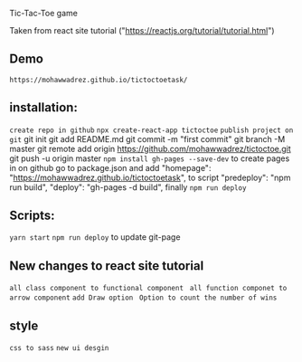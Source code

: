 Tic-Tac-Toe game

Taken from react site tutorial ("https://reactjs.org/tutorial/tutorial.html")

## Demo

`https://mohawwadrez.github.io/tictoctoetask/`

## installation:

`create repo in github`
`npx create-react-app tictoctoe`
`publish project on git`
git init
git add README.md
git commit -m "first commit"
git branch -M master
git remote add origin https://github.com/mohawwadrez/tictoctoe.git
git push -u origin master
`npm install gh-pages --save-dev` to create pages in on github
go to package.json and add
"homepage": "https://mohawwadrez.github.io/tictoctoetask",
to script
"predeploy": "npm run build",
"deploy": "gh-pages -d build",
finally `npm run deploy`

## Scripts:

`yarn start`
`npm run deploy` to update git-page

## New changes to react site tutorial

`all class component to functional component`
` all function componet to arrow component`
`add Draw option`
` Option to count the number of wins`

## style

`css to sass`
`new ui desgin`

